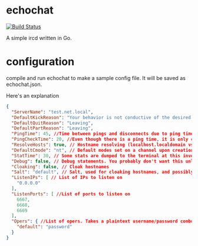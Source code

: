 echochat
========

[![Build Status](https://travis-ci.org/blasphemy/echochat.svg?branch=master)](https://travis-ci.org/blasphemy/echochat)

A simple ircd written in Go.

configuration
=============
compile and run echochat to make a sample config file. It will be saved as echochat.json.

Here's an explanation

```json
{
  "ServerName": "test.net.local",
  "DefaultKickReason": "Your behavior is not conductive of the desired environment.",
  "DefaultQuitReason": "Leaving",
  "DefaultPartReason": "Leaving",
  "PingTime": 45, //Time between pings and disconnects due to ping timeouts.
  "PingCheckTime": 20, //Even though there is a ping time, it is only checked at this invertal
  "ResolveHosts": true, // Hostname resolving (localhost.localdomain vs 127.0.0.1)
  "DefaultCmode": "nt", // Default modes set on a channel upon creation
  "StatTime": 30, // Some stats are dumped to the terminal at this invertal
  "Debug": false, // Debug statements. You probably don't want this unless you're hacking on it
  "Cloaking": false, // Cloak hostnames
  "Salt": "default", // Salt, used for cloaking hostnames, and possibly any other cryptographic operations in the ircd.
  "ListenIPs": [ // List of IPs to listen on
    "0.0.0.0"
  ],
  "ListenPorts": [ //List of ports to listen on
    6667,
    6668,
    6669
  ],
  "Opers": { //List of opers. Takes a plaintext username/password combo.
    "default": "password"
  }
}
```
